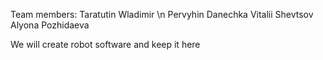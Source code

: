 Team members:
Taratutin Wladimir \n
Pervyhin Danechka
Vitalii Shevtsov
Alyona Pozhidaeva

We will create robot software and keep it here
